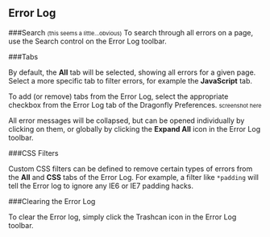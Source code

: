 <style>
	ins { 
		font-size: 11px;
		text-decoration: none;
	}
    .comment { background-color: yellow; }
    .bug { background-color: pink; }
</style>

## Error Log




###Search
<ins>(this seems a little...obvious)</ins>
To search through all errors on a page, use the Search control on the Error Log toolbar.

###Tabs

By default, the **All** tab will be selected, showing all errors for a given page. Select a more specific tab to filter errors, for example the **JavaScript** tab.

To add (or remove) tabs from the Error Log, select the appropriate checkbox from the Error Log tab of the Dragonfly Preferences.
<ins>screenshot here</ins>

All error messages will be collapsed, but can be opened individually by clicking on them, or globally by clicking the **Expand All** icon in the Error Log toolbar.

###CSS Filters

Custom CSS filters can be defined to remove certain types of errors from the **All** and **CSS** tabs of the Error Log. For example, a filter like `*padding` will tell the Error log to ignore any IE6 or IE7 padding hacks.

###Clearing the Error Log

To clear the Error log, simply click the Trashcan icon in the Error Log toolbar.